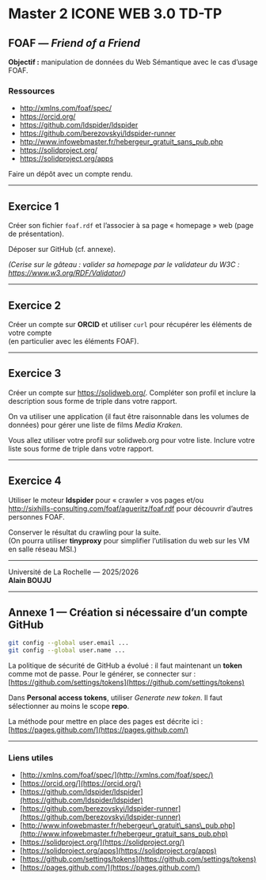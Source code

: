 # Master 2 ICONE WEB 3.0 TD-TP

## FOAF — *Friend of a Friend*

**Objectif :** manipulation de données du Web Sémantique avec le cas d’usage FOAF.

### Ressources
- <http://xmlns.com/foaf/spec/>
- <https://orcid.org/>
- <https://github.com/ldspider/ldspider>
- <https://github.com/berezovskyi/ldspider-runner>
- <http://www.infowebmaster.fr/hebergeur_gratuit_sans_pub.php>
- <https://solidproject.org/>
- <https://solidproject.org/apps>

Faire un dépôt avec un compte rendu.

---

## Exercice 1
Créer son fichier `foaf.rdf` et l’associer à sa page « homepage » web (page de présentation).

Déposer sur GitHub (cf. annexe).

*(Cerise sur le gâteau : valider sa homepage par le validateur du W3C : <https://www.w3.org/RDF/Validator/>)*

---

## Exercice 2
Créer un compte sur **ORCID** et utiliser `curl` pour récupérer les éléments de votre compte  
(en particulier avec les éléments FOAF).

---

## Exercice 3
Créer un compte sur <https://solidweb.org/>. Compléter son profil et inclure la description sous forme de triple dans votre rapport.  

On va utiliser une application (il faut être raisonnable dans les volumes de données) pour gérer une liste de films *Media Kraken*.  

Vous allez utiliser votre profil sur solidweb.org pour votre liste. Inclure votre liste sous forme de triple dans votre rapport.

---

## Exercice 4
Utiliser le moteur **ldspider** pour « crawler » vos pages et/ou  
<http://sixhills-consulting.com/foaf/agueritz/foaf.rdf> pour découvrir d’autres personnes FOAF.  

Conserver le résultat du crawling pour la suite.  
(On pourra utiliser **tinyproxy** pour simplifier l’utilisation du web sur les VM en salle réseau MSI.)

---

Université de La Rochelle — 2025/2026  
**Alain BOUJU**

---

## Annexe 1 — Création si nécessaire d’un compte GitHub

```bash
git config --global user.email ...
git config --global user.name ...
````

La politique de sécurité de GitHub a évolué : il faut maintenant un **token** comme mot de passe.
Pour le générer, se connecter sur :
[https://github.com/settings/tokens](https://github.com/settings/tokens)

Dans **Personal access tokens**, utiliser *Generate new token*.
Il faut sélectionner au moins le scope **repo**.

La méthode pour mettre en place des pages est décrite ici :
[https://pages.github.com/](https://pages.github.com/)

---

### Liens utiles

* [http://xmlns.com/foaf/spec/](http://xmlns.com/foaf/spec/)
* [https://orcid.org/](https://orcid.org/)
* [https://github.com/ldspider/ldspider](https://github.com/ldspider/ldspider)
* [https://github.com/berezovskyi/ldspider-runner](https://github.com/berezovskyi/ldspider-runner)
* [http://www.infowebmaster.fr/hebergeur\_gratuit\_sans\_pub.php](http://www.infowebmaster.fr/hebergeur_gratuit_sans_pub.php)
* [https://solidproject.org/](https://solidproject.org/)
* [https://solidproject.org/apps](https://solidproject.org/apps)
* [https://github.com/settings/tokens](https://github.com/settings/tokens)
* [https://pages.github.com/](https://pages.github.com/)